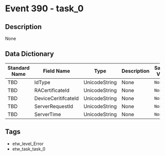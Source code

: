 # Event 390 - task_0

## Description
None

## Data Dictionary
|Standard Name|Field Name|Type|Description|Sample Value|
|---|---|---|---|---|
|TBD|IdType|UnicodeString|None|`None`|
|TBD|RACertificateId|UnicodeString|None|`None`|
|TBD|DeviceCeritifcateId|UnicodeString|None|`None`|
|TBD|ServerRequestId|UnicodeString|None|`None`|
|TBD|ServerTime|UnicodeString|None|`None`|

## Tags
* etw_level_Error
* etw_task_task_0